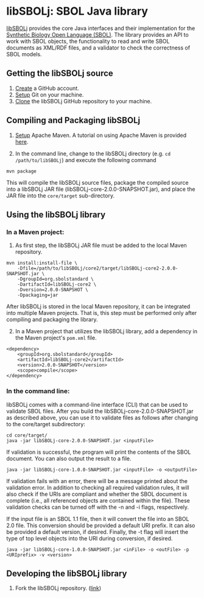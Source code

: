 # libSBOLj: SBOL Java library

[libSBOLj](https://github.com/SynBioDex/libSBOLj) provides the core Java interfaces and their implementation for 
the [Synthetic Biology Open Language (SBOL)](http://www.sbolstandard.org/sbolstandard/specification). The library provides an API to 
work with SBOL objects, the functionality to read and write SBOL documents as XML/RDF files, and a validator to check the 
correctness of SBOL models. 


## Getting the libSBOLj source

1. [Create](https://github.com/) a GitHub account.
2. [Setup](https://help.github.com/articles/set-up-git) Git on your machine.
3. [Clone](https://help.github.com/articles/cloning-a-repository/) the libSBOLj GitHub repository to your machine.

## Compiling and Packaging libSBOLj 

1. [Setup](http://maven.apache.org/download.cgi) Apache Maven. A tutorial on using Apache Maven is provided [here](http://maven.apache.org/guides/getting-started/index.html).

2. In the command line, change to the libSBOLj directory (e.g. ```cd /path/to/libSBOLj```) and execute the following command

```
mvn package
```

This will compile the libSBOLj source files, package the compiled source into a libSBOLj JAR file (libSBOLj-core-2.0.0-SNAPSHOT.jar), and place the JAR file into the ```core/target``` sub-directory. 

## Using the libSBOLj library

### In a Maven project:

1. As first step, the libSBOLj JAR file must be added to the local Maven repository. 

```
mvn install:install-file \ 
    -Dfile=/path/to/libSBOLj/core2/target/libSBOLj-core2-2.0.0-SNAPSHOT.jar \
    -DgroupId=org.sbolstandard \
    -DartifactId=libSBOLj-core2 \
    -Dversion=2.0.0-SNAPSHOT \
    -Dpackaging=jar
```

After libSBOLj is stored in the local Maven repository, it can be integrated into multiple Maven projects. That is, this step must be performed only after compiling and packaging the library. 

2. In a Maven project that utilizes the libSBOLj library, add a dependency in the Maven project's ```pom.xml``` file.

```
<dependency>
	<groupId>org.sbolstandard</groupId>
	<artifactId>libSBOLj-core2</artifactId>
	<version>2.0.0-SNAPSHOT</version>
	<scope>compile</scope>
</dependency>
```
 
### In the command line:

libSBOLj comes with a command-line interface (CLI) that can be used to validate SBOL files. After you build the 
libSBOLj-core-2.0.0-SNAPSHOT.jar as described above, you can use it to validate files as follows after changing to the core/target subdirectory:

```
cd core/target/
java -jar libSBOLj-core-2.0.0-SNAPSHOT.jar <inputFile>
```
    
If validation is successful, the program will print the contents of the SBOL document. You can also output the result to a file. 

```
java -jar libSBOLj-core-1.0.0-SNAPSHOT.jar <inputFile> -o <outputFile>
```

If validation fails with an error, there will be a message printed about the validation error.  In addition to checking all required validation rules, it will also check if the URIs are compliant and whether the SBOL document is complete (i.e., all referenced objects are contained within the file).  These validation checks can be turned off with the -n and -i flags, respectively.

If the input file is an SBOL 1.1 file, then it will convert the file into an SBOL 2.0 file.  This conversion should be provided a default URI prefix.  It can also be provided a default version, if desired.  Finally, the -t flag will insert the type of top level objects into the URI during conversion, if desired.

```
java -jar libSBOLj-core-1.0.0-SNAPSHOT.jar <inFile> -o <outFile> -p <URIprefix> -v <version>
```

## Developing the libSBOLj library

 1. Fork the libSBOLj repository. ([link](https://help.github.com/articles/fork-a-repo))
 